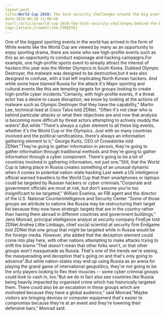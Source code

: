 ```yaml
---
layout:post
title:World Cup 2018: The tech security challenges around the big event
date:2018-06-20 11:00:49
tourl:/article/world-cup-2018-the-tech-security-challenges-behind-the-big-event/
tags:[attack,Crowdstrike,FIREEYE]
---
```

One of the biggest sporting events in the world has arrived in the form of While events like the World Cup are viewed by many as an opportunity to enjoy sporting drama, there are some who see high-profile events such as this as an opportunity to conduct espionage and hacking campaigns.For example, one high-profile sports event to already attract the interest of hackers this year was the Winter Olympics in South Korea. Dubbed Olympic Destroyer, the malware was designed to be destructive,but it was also designed to confuse, with a trail left implicating North Korean hackers. And while some have blamed Russia for the attack it's Major sporting and cultural events like this are tempting targets for groups looking to create high-profile cyber incidents."Certainly, with high-profile events, if a threat actor has a desire to cause disruption, we know by looking at the actions of malware such as Olympic Destroyer that they have the capability," Martin Lee, technical lead at Cisco Talos told ZDNet. "Often it's not clear who is behind particular attacks or what their objectives are and now that analysis is becoming more difficult by threat actors attempting to actively muddy the waters".But while "There's always a cyber element to all these big events, whether it's the World Cup or the Olympics. Just with so many countries involved and the political ramifications, there's always an information gathering element to it," George Kurtz, CEO of Crowdstrike told ZDNet."They're going to gather information in person, they're going to gather information through traditional methods and they're going to gather information through a cyber component. There's going to be a lot of countries involved in gathering information, not just one."Still, that the World Cup is taking place in Russia creates something of an unusual dynamic when it comes to potential nation-state hacking.Last week a US intelligence official warned travellers to the World Cup that their smartphones or laptops could be targeted by Russian hackers or cyber criminals."Corporate and government officials are most at risk, but don't assume you're too insignificant to be targeted," William Evanina, an FBI agent and the director of the U.S. National Counterintelligence and Security Center "Some of those groups we attribute to nations like Russia may be restructuring their target list because they now have strategic targets that are in the country rather than having them abroad in different countries and government buildings," Jens Monrad, principal intelligence analyst at security company FireEye told ZDNet.Andrea Little Limbago, chief social scientist at security firm Endgame told ZDNet that one group that might be targeted while in Russia would be the foreign media. However, she added that the deception element could come into play here, with other nations attempting to make attacks trying to shift the blame."That doesn't mean that other folks won't, or that other groups won't masquerade as Russia. That's one of the trends we're seeing, the masquerading and deception that's going on and that's only going to advance".But while nation-states may end up using Russia as an arena for playing the grand game of international geopolitics, they're not going to be the only players looking to flex their muscles -- some cyber criminal groups could look to cash in, too."But we do in fact also see countries like Russia being heavily impacted by organised crime which has historically targeted them. There could also be an escalation in these groups which are motivated because they have a global audience," said Monrad."Maybe visitors are bringing devices or computer equipment that's easier to compromise because they're at an event and they're lowering their defensive bars," Monrad said.